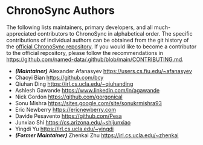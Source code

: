 # ChronoSync Authors

The following lists maintainers, primary developers, and all much-appreciated contributors to ChronoSync in alphabetical order.
The specific contributions of individual authors can be obtained from the git history of the [official ChronoSync repository](https://github.com/named-data/ChronoSync).
If you would like to become a contributor to the official repository, please follow the recommendations in <https://github.com/named-data/.github/blob/main/CONTRIBUTING.md>.

* ***(Maintainer)*** Alexander Afanasyev <https://users.cs.fiu.edu/~afanasyev>
* Chaoyi Bian <https://github.com/bcy>
* Qiuhan Ding <https://irl.cs.ucla.edu/~qiuhanding>
* Ashlesh Gawande <https://www.linkedin.com/in/agawande>
* Nick Gordon <https://github.com/gorgonical>
* Sonu Mishra <https://sites.google.com/site/sonukrmishra93>
* Eric Newberry <https://ericnewberry.com>
* Davide Pesavento <https://github.com/Pesa>
* Junxiao Shi <https://cs.arizona.edu/~shijunxiao>
* Yingdi Yu <https://irl.cs.ucla.edu/~yingdi>
* ***(Former Maintainer)*** Zhenkai Zhu <https://irl.cs.ucla.edu/~zhenkai>
